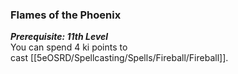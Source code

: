### Flames of the Phoenix

**_Prerequisite: 11th Level_**  
You can spend 4 ki points to cast [[5eOSRD/Spellcasting/Spells/Fireball/Fireball]].

